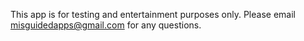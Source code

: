This app is for testing and entertainment purposes only. Please email misguidedapps@gmail.com for any questions.